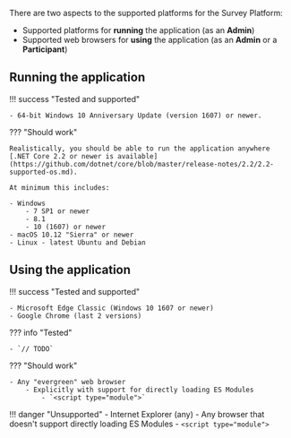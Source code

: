 There are two aspects to the supported platforms for the Survey Platform:

- Supported platforms for **running** the application (as an **Admin**)
- Supported web browsers for **using** the application (as an **Admin** or a **Participant**)

## Running the application

!!! success "Tested and supported"

    - 64-bit Windows 10 Anniversary Update (version 1607) or newer.

??? "Should work"

    Realistically, you should be able to run the application anywhere [.NET Core 2.2 or newer is available](https://github.com/dotnet/core/blob/master/release-notes/2.2/2.2-supported-os.md).

    At minimum this includes:

    - Windows
        - 7 SP1 or newer
        - 8.1
        - 10 (1607) or newer
    - macOS 10.12 "Sierra" or newer
    - Linux - latest Ubuntu and Debian

## Using the application

!!! success "Tested and supported"

    - Microsoft Edge Classic (Windows 10 1607 or newer)
    - Google Chrome (last 2 versions)

??? info "Tested"

    - `// TODO`

??? "Should work"

    - Any "evergreen" web browser
        - Explicitly with support for directly loading ES Modules
            - `<script type="module">`

!!! danger "Unsupported" - Internet Explorer (any) - Any browser that doesn't support directly loading ES Modules - `<script type="module">`
